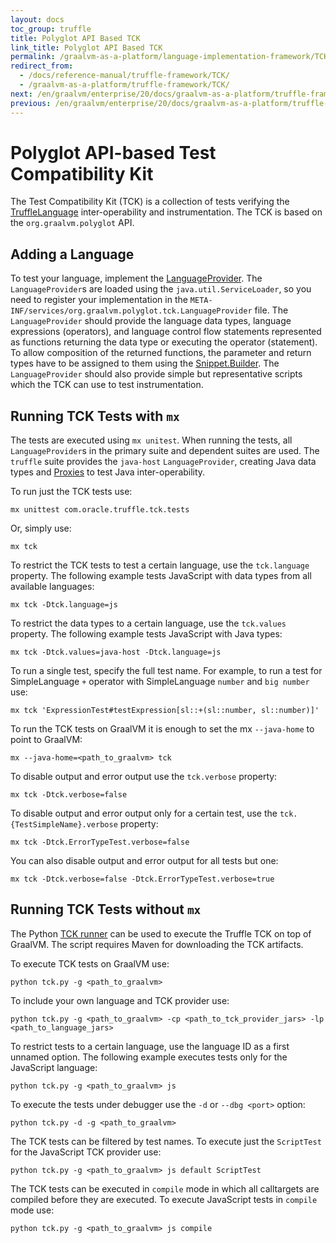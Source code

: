 ```yaml
---
layout: docs
toc_group: truffle
title: Polyglot API Based TCK
link_title: Polyglot API Based TCK
permalink: /graalvm-as-a-platform/language-implementation-framework/TCK/
redirect_from:
  - /docs/reference-manual/truffle-framework/TCK/
  - /graalvm-as-a-platform/truffle-framework/TCK/
next: /en/graalvm/enterprise/20/docs/graalvm-as-a-platform/truffle-framework/TruffleLibraries/
previous: /en/graalvm/enterprise/20/docs/graalvm-as-a-platform/truffle-framework/SpecializationTesting/
---
```

# Polyglot API-based Test Compatibility Kit

The Test Compatibility Kit (TCK) is a collection of tests verifying the [TruffleLanguage](http://www.graalvm.org/truffle/javadoc/com/oracle/truffle/api/TruffleLanguage.html) inter-operability and instrumentation.
The TCK is based on the `org.graalvm.polyglot` API.

## Adding a Language

To test your language, implement the [LanguageProvider](http://www.graalvm.org/truffle/javadoc/org/graalvm/polyglot/tck/LanguageProvider.html).
The `LanguageProvider`s are loaded using the `java.util.ServiceLoader`, so you need to register your implementation in the `META-INF/services/org.graalvm.polyglot.tck.LanguageProvider` file.
The `LanguageProvider` should provide the language data types, language expressions (operators), and language control flow statements represented as functions returning the data type or executing the operator (statement).
To allow composition of the returned functions, the parameter and return types have to be assigned to them using
the [Snippet.Builder](http://www.graalvm.org/truffle/javadoc/org/graalvm/polyglot/tck/Snippet.Builder.html).
The `LanguageProvider` should also provide simple but representative scripts which the TCK can use to test instrumentation.

## Running TCK Tests with `mx`

The tests are executed using `mx unitest`. When running the tests, all `LanguageProvider`s in the primary suite and dependent suites are used. The `truffle` suite provides the `java-host` `LanguageProvider`, creating Java data types and [Proxies](http://www.graalvm.org/truffle/javadoc/org/graalvm/polyglot/proxy/Proxy.html) to test Java inter-operability.

To run just the TCK tests use:

`mx unittest com.oracle.truffle.tck.tests`

Or, simply use:

`mx tck`

To restrict the TCK tests to test a certain language, use the `tck.language` property.
The following example tests JavaScript with data types from all available languages:

`mx tck -Dtck.language=js`

To restrict the data types to a certain language, use the `tck.values` property.
The following example tests JavaScript with Java types:

`mx tck -Dtck.values=java-host -Dtck.language=js`

To run a single test, specify the full test name.
For example, to run a test for SimpleLanguage `+` operator with SimpleLanguage `number` and `big number` use:

`mx tck 'ExpressionTest#testExpression[sl::+(sl::number, sl::number)]'`

To run the TCK tests on GraalVM it is enough to set the mx `--java-home` to point to GraalVM:

`mx --java-home=<path_to_graalvm> tck`

To disable output and error output use the `tck.verbose` property:

`mx tck -Dtck.verbose=false`

To disable output and error output only for a certain test, use the `tck.{TestSimpleName}.verbose` property:

`mx tck -Dtck.ErrorTypeTest.verbose=false`

You can also disable output and error output for all tests but one:

`mx tck -Dtck.verbose=false -Dtck.ErrorTypeTest.verbose=true`

## Running TCK Tests without `mx`

The Python [TCK runner](https://github.com/oracle/graal/blob/master/truffle/mx.truffle/tck.py) can be used to execute the Truffle TCK on top of GraalVM. The script requires Maven for downloading the TCK artifacts.

To execute TCK tests on GraalVM use:

`python tck.py -g <path_to_graalvm>`

To include your own language and TCK provider use:

`python tck.py -g <path_to_graalvm> -cp <path_to_tck_provider_jars> -lp <path_to_language_jars>`

To restrict tests to a certain language, use the language ID as a first unnamed option.
The following example executes tests only for the JavaScript language:

`python tck.py -g <path_to_graalvm> js`

To execute the tests under debugger use the `-d` or `--dbg <port>` option:

`python tck.py -d -g <path_to_graalvm>`

The TCK tests can be filtered by test names. To execute just the `ScriptTest` for the JavaScript TCK provider use:

`python tck.py -g <path_to_graalvm> js default ScriptTest`

The TCK tests can be executed in `compile` mode in which all calltargets are compiled before they are executed.
To execute JavaScript tests in `compile` mode use:

`python tck.py -g <path_to_graalvm> js compile`
